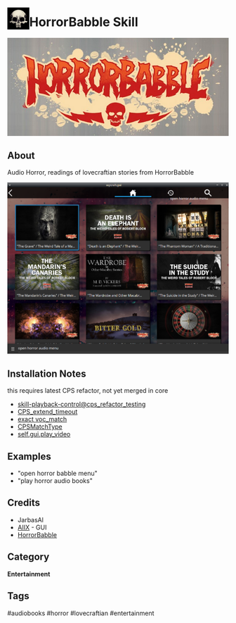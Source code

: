 # <img src='./res/icon/horrorbabble_icon.png' card_color='#40DBB0' width='50' height='50' style='vertical-align:bottom'/>HorrorBabble Skill

![](./res/horrorbabble_logo.png)

## About 

Audio Horror, readings of lovecraftian stories from HorrorBabble

![](./gui.png)

## Installation Notes

this requires latest CPS refactor, not yet merged in core

- [skill-playback-control@cps_refactor_testing](https://github.com/JarbasAl/skill-playback-control/tree/cps_refactor_testing)
- [CPS_extend_timeout](https://github.com/MycroftAI/mycroft-core/pull/2666)
- [exact voc_match](https://github.com/MycroftAI/mycroft-core/pull/2675)
- [CPSMatchType](https://github.com/MycroftAI/mycroft-core/pull/2660)
- [self.gui.play_video](https://github.com/MycroftAI/mycroft-core/pull/2683)

## Examples 

* "open horror babble menu"
* "play horror audio books"

## Credits 
- JarbasAl
- [AIIX](https://github.com/AIIX/) - GUI 
- [HorrorBabble](https://www.horrorbabble.com/)

## Category
**Entertainment**

## Tags
#audiobooks
#horror
#lovecraftian
#entertainment
